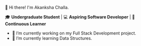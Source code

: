 👋 Hi there! I'm Akanksha Challa.

🎓 **Undergraduate Student** | 💻 **Aspiring Software Developer** | 🌱 **Continuous Learner**

- 🔭 I’m currently working on my Full Stack Development project.
- 🌱 I’m currently learning Data Structures.


